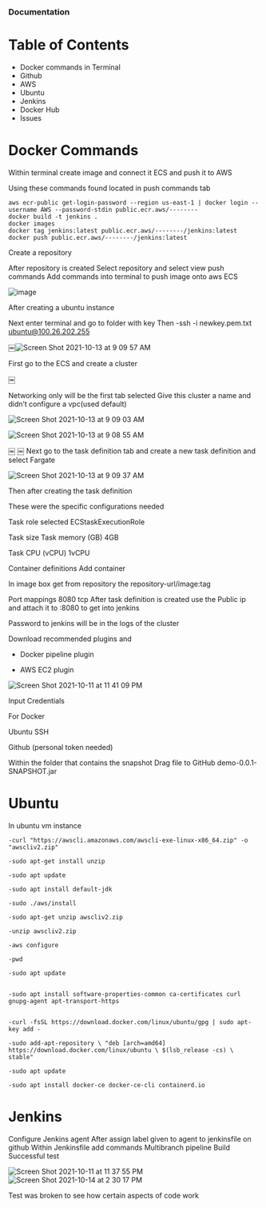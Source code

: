 ### Documentation


# Table of Contents
- Docker commands in Terminal
- Github
- AWS 
- Ubuntu  
- Jenkins
- Docker Hub
- Issues


# Docker Commands

Within terminal create image and connect it ECS and push it to AWS

Using these commands found located in push commands tab

```
aws ecr-public get-login-password --region us-east-1 | docker login --username AWS --password-stdin public.ecr.aws/--------
docker build -t jenkins .
docker images
docker tag jenkins:latest public.ecr.aws/--------/jenkins:latest
docker push public.ecr.aws/--------/jenkins:latest
```





Create a repository


After repository is created 
Select repository and select view push commands 
Add commands into terminal to push image onto aws ECS

![image](https://user-images.githubusercontent.com/84725239/137370150-5c98989d-c8db-47a9-a0d5-c1ed06868a00.png)

After creating a ubuntu instance 

Next enter terminal and go to folder with key
Then
-ssh -i newkey.pem.txt ubuntu@100.26.202.255


￼![Screen Shot 2021-10-13 at 9 09 57 AM](https://user-images.githubusercontent.com/84725239/137374723-9f735a32-c650-4524-838d-f37e58e6c650.png)

First go to the ECS and create a cluster

￼

Networking only will be the first tab selected 
Give this cluster a name and didn’t configure a vpc(used default)

![Screen Shot 2021-10-13 at 9 09 03 AM](https://user-images.githubusercontent.com/84725239/137374803-79523cc7-7afe-405e-917a-47daf27121cb.png)

![Screen Shot 2021-10-13 at 9 08 55 AM](https://user-images.githubusercontent.com/84725239/137374822-0e169f37-0394-4dd7-95a5-7074176b8549.png)

￼
￼
Next go to the task definition tab and create a new task definition and select Fargate


![Screen Shot 2021-10-13 at 9 09 37 AM](https://user-images.githubusercontent.com/84725239/137374790-3c84a144-9510-49f2-8b8f-fc4a680557df.png)


Then after creating the task definition


These were the specific configurations needed


Task role selected ECStaskExecutionRole

Task size
Task memory (GB)
4GB

Task CPU (vCPU)
1vCPU

Container definitions
Add container

In image box get from repository the 
repository-url/image:tag

Port mappings
8080 tcp
After task definition is created use the Public ip and attach it to :8080 to get into jenkins

Password to jenkins will be in the logs of the cluster 

Download recommended plugins and 

- Docker pipeline plugin

- AWS EC2 plugin


![Screen Shot 2021-10-11 at 11 41 09 PM](https://user-images.githubusercontent.com/84725239/137374956-e692f2be-2ee8-455c-b809-2982d43a2f25.png)



Input Credentials 

For Docker 

Ubuntu SSH

Github (personal token needed)


Within the folder that contains the snapshot
Drag file to GitHub demo-0.0.1-SNAPSHOT.jar 

# Ubuntu

In ubuntu vm instance
```
-curl "https://awscli.amazonaws.com/awscli-exe-linux-x86_64.zip" -o "awscliv2.zip"

-sudo apt-get install unzip

-sudo apt update

-sudo apt install default-jdk

-sudo ./aws/install

-sudo apt-get unzip awscliv2.zip

-unzip awscliv2.zip

-aws configure

-pwd

```


```
-sudo apt update


-sudo apt install software-properties-common ca-certificates curl gnupg-agent apt-transport-https


-curl -fsSL https://download.docker.com/linux/ubuntu/gpg | sudo apt-key add -

-sudo add-apt-repository \ "deb [arch=amd64] https://download.docker.com/linux/ubuntu \ $(lsb_release -cs) \ stable"

-sudo apt update 

-sudo apt install docker-ce docker-ce-cli containerd.io

```

# Jenkins
 
Configure Jenkins agent
After assign label given to agent to jenkinsfile on github
Within Jenkinsfile add commands 
Multibranch pipeline 
Build 
Successful test 


![Screen Shot 2021-10-11 at 11 37 55 PM](https://user-images.githubusercontent.com/84725239/137375104-ea192c64-b822-4910-8e00-ba472fd5547b.png)
![Screen Shot 2021-10-14 at 2 30 17 PM](https://user-images.githubusercontent.com/84725239/137375458-30dbb911-362a-45c8-b702-d3ecba76e8ab.png)


Test was broken to see how certain aspects of code work 
